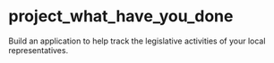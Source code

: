 # project_what_have_you_done
Build an application to help track the legislative activities of your local representatives.
